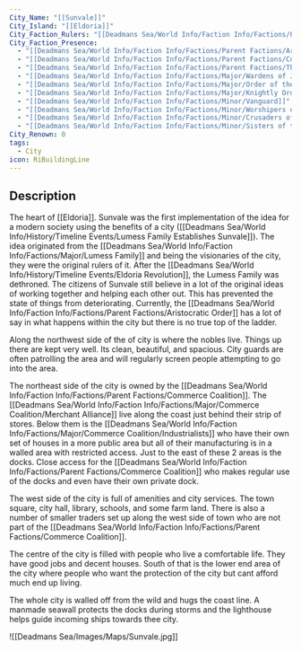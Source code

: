 ```yaml
---
City_Name: "[[Sunvale]]"
City_Island: "[[Eldoria]]"
City_Faction_Rulers: "[[Deadmans Sea/World Info/Faction Info/Factions/Parent Factions/Aristocratic Order]]"
City_Faction_Presence:
  - "[[Deadmans Sea/World Info/Faction Info/Factions/Parent Factions/Aristocratic Order]]"
  - "[[Deadmans Sea/World Info/Faction Info/Factions/Parent Factions/Commerce Coalition]]"
  - "[[Deadmans Sea/World Info/Faction Info/Factions/Parent Factions/The Shadow Syndicate]]"
  - "[[Deadmans Sea/World Info/Faction Info/Factions/Major/Wardens of Justice]]"
  - "[[Deadmans Sea/World Info/Faction Info/Factions/Major/Order of the Divine]]"
  - "[[Deadmans Sea/World Info/Faction Info/Factions/Major/Knightly Order]]"
  - "[[Deadmans Sea/World Info/Faction Info/Factions/Minor/Vanguard]]"
  - "[[Deadmans Sea/World Info/Faction Info/Factions/Minor/Worshipers of the Water]]"
  - "[[Deadmans Sea/World Info/Faction Info/Factions/Minor/Crusaders of the Holy Land]]"
  - "[[Deadmans Sea/World Info/Faction Info/Factions/Minor/Sisters of the Moon]]"
City_Renown: 0
tags:
  - City
icon: RiBuildingLine
---
```

## Description

The heart of [[Eldoria]]. Sunvale was the first implementation of the idea for a modern society using the benefits of a city ([[Deadmans Sea/World Info/History/Timeline Events/Lumess Family Establishes Sunvale]]). The idea originated from the [[Deadmans Sea/World Info/Faction Info/Factions/Major/Lumess Family]] and being the visionaries of the city, they were the original rulers of it. After the [[Deadmans Sea/World Info/History/Timeline Events/Eldoria Revolution]], the Lumess Family was dethroned. The citizens of Sunvale still believe in a lot of the original ideas of working together and helping each other out. This has prevented the state of things from deteriorating. Currently, the [[Deadmans Sea/World Info/Faction Info/Factions/Parent Factions/Aristocratic Order]] has a lot of say in what happens within the city but there is no true top of the ladder. 

Along the northwest side of the of city is where the nobles live. Things up there are kept very well. Its clean, beautiful, and spacious. City guards are often patrolling the area and will regularly screen people attempting to go into the area. 

The northeast side of the city is owned by the [[Deadmans Sea/World Info/Faction Info/Factions/Parent Factions/Commerce Coalition]]. The [[Deadmans Sea/World Info/Faction Info/Factions/Major/Commerce Coalition/Merchant Alliance]] live along the coast just behind their strip of stores. Below them is the [[Deadmans Sea/World Info/Faction Info/Factions/Major/Commerce Coalition/Industrialists]] who have their own set of houses in a more public area but all of their manufacturing is in a walled area with restricted access. Just to the east of these 2 areas is the docks. Close access for the [[Deadmans Sea/World Info/Faction Info/Factions/Parent Factions/Commerce Coalition]] who makes regular use of the docks and even have their own private dock. 

The west side of the city is full of amenities and city services. The town square, city hall, library, schools, and some farm land. There is also a number of smaller traders set up along the west side of town who are not part of the [[Deadmans Sea/World Info/Faction Info/Factions/Parent Factions/Commerce Coalition]]. 

The centre of the city is filled with people who live a comfortable life. They have good jobs and decent houses. South of that is the lower end area of the city where people who want the protection of the city but cant afford much end up living. 

The whole city is walled off from the wild and hugs the coast line. A manmade seawall protects the docks during storms and the lighthouse helps guide incoming ships towards thee city.



![[Deadmans Sea/Images/Maps/Sunvale.jpg]]
